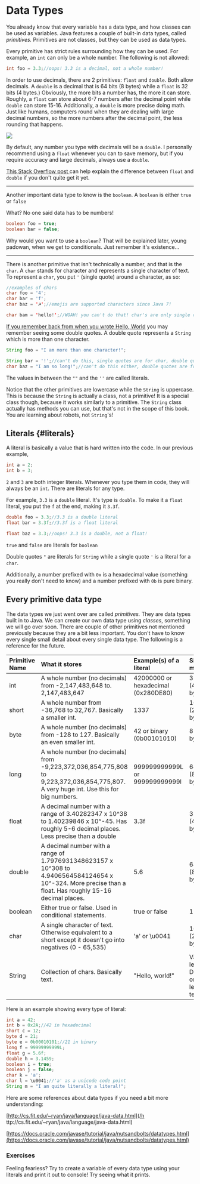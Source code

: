 # Data Types

You already know that every variable has a data type, and how classes can be used as variables. Java features a couple of built-in data types, called _primitives._ Primitives are not classes, but they can be used as data types.

Every primitive has strict rules surrounding how they can be used. For example, an `int` can only be a whole number. The following is not allowed:

```java
int foo = 3.3;//oops! 3.3 is a decimal, not a whole number!
```

In order to use decimals, there are 2 primitives: `float` and `double`. Both allow decimals. A `double` is a decimal that is 64 bits \(8 bytes\) while a `float` is 32 bits \(4 bytes.\) Obviously, the more bits a number has, the more it can store. Roughly, a `float` can store about 6-7 numbers after the decimal point while `double` can store 15-16. Additionally, a `double` is more precise doing math. Just like humans, computers round when they are dealing with large decimal numbers, so the more numbers after the decimal point, the less rounding that happens.

![](https://imgs.xkcd.com/comics/e_to_the_pi_minus_pi.png)

By default, any number you type with decimals will be a `double`. I personally recommend using a `float` whenever you can to save memory, but if you require accuracy and large decimals, always use a `double`.

[This Stack Overflow post ](https://stackoverflow.com/questions/27598078/float-and-double-datatype-in-java)can help explain the difference between `float` and `double` if you don't quite get it yet.

---

Another important data type to know is the `boolean`. A `boolean` is either `true` or `false`

What? No one said data has to be numbers!

```java
boolean foo = true;
boolean bar = false;
```

Why would you want to use a `boolean`? That will be explained later, young padowan, when we get to conditionals. Just remember it's existence...

---

There is another primitive that isn't technically a number, and that is the `char`. A `char` stands for character and represents a single character of text. To represent a `char`, you put `'` \(single quote\) around a character, as so:

```java
//examples of chars
char foo = '4';
char bar = 'f';
char baz = '☭';//emojis are supported characters since Java 7!

char bam = 'hello!';//WOAH! you can't do that! char's are only single characters!
```

[If you remember back from when you wrote Hello, World](/our-first-program.md) you may remember seeing some double quotes. A double quote represents a `String` which is more than one character.

```java
String foo = "I am more than one character!";

String bar = '!';//can't do this, single quotes are for char, double quotes are for String
char baz = "I am so long!";//can't do this either, double quotes are for string
```

The values in between the `""` and the `''` are called literals.

Notice that the other primitives are lowercase while the `String` is uppercase. This is because the `String` is actually a class, not a primitive! It is a special class though, because it works similarly to a primitive. The `String` class actually has methods you can use, but that's not in the scope of this book. You are learning about robots, not `String`'s!

## Literals {#literals}

A literal is basically a value that is hard written into the code. In our previous example,

```java
int a = 2;
int b = 3;
```

`2` and `3` are both integer literals. Whenever you type them in code, they will always be an `int`. There are literals for any type.

For example, `3.3` is a `double` literal. It's type is `double`. To make it a `float` literal, you put the `f` at the end, making it `3.3f`.

```java
double foo = 3.3;//3.3 is a double literal
float bar = 3.3f;//3.3f is a float literal

float baz = 3.3;//oops! 3.3 is a double, not a float!
```

`true` and `false` are literals for `boolean`

Double quotes `"` are literals for `String` while a single quote `'` is a literal for a `char`.

Additionally, a number prefixed with `0x` is a hexadecimal value \(something you really don't need to know\) and a number prefixed with `0b` is pure binary.

## Every primitive data type

The data types we just went over are called _primitives._ They are data types built in to Java. We can create our own data type using _classes_, something we will go over soon. There are couple of other primitives not mentioned previously because they are a bit less important. You don't have to know every single small detail about every single data type. The following is a reference for the future.

| Primitive Name | What it stores | Example\(s\) of a literal | Size in memory |
| :--- | :--- | :--- | :--- |
| int | A whole number \(no decimals\) from  -2,147,483,648 to. 2,147,483,647 | 42000000 or hexadecimal \(0x280DE80\) | 32 bits \(4 bytes\) |
| short | A whole number from -36,768 to 32,767. Basically a smaller int. | 1337 | 16 bits \(2 bytes\) |
| byte | A whole number \(no decimals\) from -128 to 127. Basically an even smaller int. | 42 or binary \(0b00101010\) | 8 bits \(1 byte\) |
| long | A whole number \(no decimals\) from -9,223,372,036,854,775,808 to 9,223,372,036,854,775,807. A very huge int. Use this for big numbers. | 999999999999L or 999999999999l | 64 bits \(8 bytes\) |
| float | A decimal number with a range of 3.40282347 x 10^38 to 1.40239846 x 10^-45. Has roughly 5-6 decimal places. Less precise than a double | 3.3f | 32 bits \(4 bytes\) |
| double | A decimal number with a range of 1.7976931348623157 x 10^308 to 4.9406564584124654 x 10^-324. More precise than a float. Has roughly 15-16 decimal places. | 5.6 | 64 bits \(8 bytes\) |
| boolean | Either true or false. Used in conditional statements. | true or false | 1 bit |
| char | A single character of text. Otherwise equivalent to a short except it doesn't go into negatives \(0 - 65,535\) | 'a' or \u0041 | 16 bits \(2 bytes\) |
| String | Collection of chars. Basically text. | "Hello, world!" | Variable length. Depends on length of text. |

Here is an example showing every type of literal:

```java
int a = 42;
int b = 0x2A;//42 in hexadecimal
short c = 12;
byte d = 21;
byte e = 0b00010101;//21 in binary
long f = 99999999999L;
float g = 5.6f;
double h = 3.1459;
boolean i = true;
boolean j = false;
char k = 'a';
char l = \u0041;//'a' as a unicode code point
String m = "I am quite literally a literal!";
```

Here are some references about data types if you need a bit more understanding:

[http://cs.fit.edu/~ryan/java/language/java-data.html](/h ttp://cs.fit.edu/~ryan/java/language/java-data.html)

[https://docs.oracle.com/javase/tutorial/java/nutsandbolts/datatypes.html](https://docs.oracle.com/javase/tutorial/java/nutsandbolts/datatypes.html)

### Exercises

Feeling fearless? Try to create a variable of every data type using your literals and print it out to console! Try seeing what it prints.

